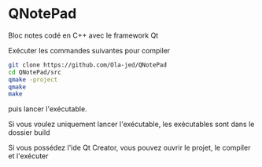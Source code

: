# QNotePad
Bloc notes codé en C++ avec le framework Qt

Exécuter les commandes suivantes pour compiler
```bash
git clone https://github.com/Ola-jed/QNotePad
cd QNotePad/src
qmake -project
qmake
make
```
puis lancer l'exécutable.

Si vous voulez uniquement lancer l'exécutable, les exécutables sont dans le dossier build

Si vous possédez l'ide Qt Creator, vous pouvez ouvrir le projet, le compiler et l'exécuter
